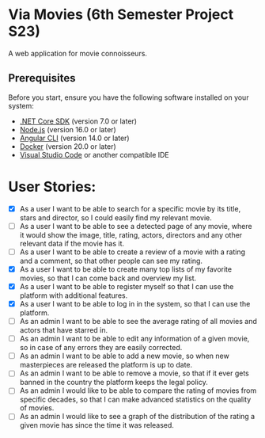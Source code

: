 # Via Movies (6th Semester Project S23)

A web application for movie connoisseurs.

## Prerequisites

Before you start, ensure you have the following software installed on your system:

- [.NET Core SDK](https://dotnet.microsoft.com/download) (version 7.0 or later)
- [Node.js](https://nodejs.org/en/) (version 16.0 or later)
- [Angular CLI](https://cli.angular.io/) (version 14.0 or later)
- [Docker](https://docs.docker.com/get-docker/) (version 20.0 or later)
- [Visual Studio Code](https://code.visualstudio.com/download) or another compatible IDE

# User Stories:

- [x] As a user I want to be able to search for a specific movie by its title, stars and director, so I could easily find my relevant movie.
- [ ] As a user I want to be able to see a detected page of any movie, where it would show the image, title, rating, actors, directors and any other relevant data if the movie has it.
- [ ] As a user I want to be able to create a review of a movie with a rating and a comment, so that other people can see my rating.
- [x] As a user I want to be able to create many top lists of my favorite movies, so that I can come back and overview my list. 
- [x] As a user I want to be able to register myself so that I can use the platform with additional features.
- [x] As a user I want to be able to log in in the system, so that I can use the platform.
- [ ] As an admin I want to be able to see the average rating of all movies and actors that have starred in. 
- [ ] As an admin I want to be able to edit any information of a given movie, so in case of any errors they are easily corrected. 
- [ ] As an admin I want to be able to add a new movie, so when new masterpieces are released the platform is up to date. 
- [ ] As an admin I want to be able to remove a movie, so that if it ever gets banned in the country the platform keeps the legal policy.
- [ ] As an admin I would like to be able to compare the rating of movies from specific decades, so that I can make advanced statistics on the quality of movies. 
- [ ] As an admin I would like to see a graph of the distribution of the rating a given movie has since the time it was released. 
